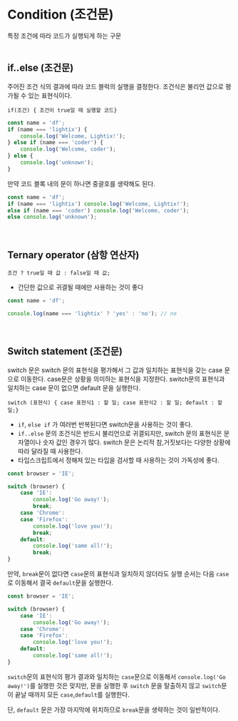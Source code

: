 # Condition (조건문)
특정 조건에 따라 코드가 실행되게 하는 구문
<br />
<br />
## if..else (조건문)
주어진 조건 식의 결과에 따라 코드 블럭의 실행을 결정한다. 조건식은 불리언 값으로 평가될 수 있는 표현식이다.

`if(조건) { 조건이 true일 때 실행할 코드}`

```jsx
const name = 'df';
if (name === 'lightix') {
	console.log('Welcome, Lightix!');
} else if (name === 'coder') {
	console.log('Welcome, coder');
} else {
	console.log('unknown');
}
```


만약 코드 블록 내의 문이 하나면 중괄호를 생략해도 된다.
```jsx
const name = 'df';
if (name === 'lightix') console.log('Welcome, Lightix!');
else if (name === 'coder') console.log('Welcome, coder');
else console.log('unknown');
```

<br />

## Ternary operator (삼항 연산자)

`조건 ? true일 때 값 : false일 때 값;`

- 간단한 값으로 귀결될 때에만 사용하는 것이 좋다

```jsx
const name = 'df';

console.log(name === 'lightix' ? 'yes' : 'no'); // no
```

<br />

## Switch statement (조건문)
switch 문은 switch 문의 표현식을 평가해서 그 값과 일치하는 표현식을 갖는 case 문으로 이동한다. case문은 상황을 의미하는 표현식을 지정한다. switch문의 표현식과 일치하는 case 문이 없으면 default 문을 실행한다.

`switch (표현식) { case 표현식1 : 할 일; case 표현식2 : 할 일; default : 할 일;}` 

- `if`, `else if` 가 여러번 반복된다면 switch문을 사용하는 것이 좋다.
- `if..else` 문의 조건식은 반드시 불리언으로 귀결되지만, switch 문의 표현식은 문자열이나 숫자 값인 경우가 많다. switch 문은 논리적 참,거짓보다는 다양한 상황에 따라 달라질 때 사용한다.
- 타입스크립트에서 정해져 있는 타입을 검사할 때 사용하는 것이 가독성에 좋다.

```jsx
const browser = 'IE';

switch (browser) {
	case 'IE':
		console.log('Go away!');
		break;
	case 'Chrome':
	case 'Firefox':
		console.log('love you!');
		break;
	default:
		console.log('same all!');
		break;
}
```
만약, `break`문이 없다면 `case`문의 표현식과 일치하지 않더라도 실행 순서는 다음 `case`로 이동해서 결국 `default`문을 실행한다. 
```jsx
const browser = 'IE';

switch (browser) {
	case 'IE':
		console.log('Go away!');
	case 'Chrome':
	case 'Firefox':
		console.log('love you!');
	default:
		console.log('same all!');
}
```

`switch`문의 표현식의 평가 결과와 일치하는 `case`문으로 이동해서 `console.log('Go away!')`를 실행한 것은 맞지만, 문을 실행한 후 `switch` 문을 탈출하지 않고 `switch`문이 끝날 때까지 모든 `case`,`default`를 실행한다.

단, `default` 문은 가장 마지막에 위치하므로 `break`문을 생략하는 것이 일반적이다. 